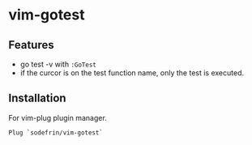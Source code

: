 # vim-gotest

## Features

- go test -v with `:GoTest`
- if the curcor is on the test function name, only the test is executed.

## Installation

For vim-plug plugin manager.

```
Plug `sodefrin/vim-gotest`
```
